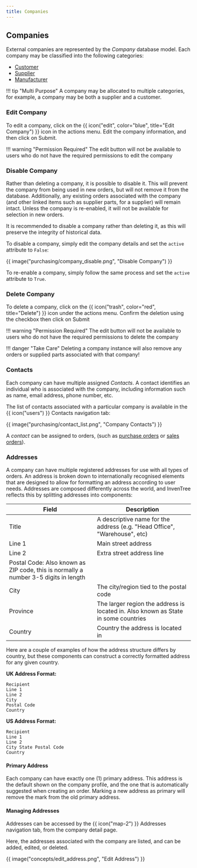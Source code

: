 ```yaml
---
title: Companies
---
```



## Companies

External companies are represented by the *Company* database model. Each company may be classified into the following categories:

- [Customer](../sales/customer.md)
- [Supplier](../purchasing/supplier.md)
- [Manufacturer](../purchasing/manufacturer.md)

!!! tip "Multi Purpose"
    A company may be allocated to multiple categories, for example, a company may be both a supplier and a customer.

### Edit Company

To edit a company, click on the {{ icon("edit", color="blue", title="Edit Company") }} icon in the actions menu. Edit the company information, and then click on <span class='badge inventree confirm'>Submit</span>.

!!! warning "Permission Required"
    The edit button will not be available to users who do not have the required permissions to edit the company

### Disable Company

Rather than deleting a company, it is possible to disable it. This will prevent the company from being used in new orders, but will not remove it from the database. Additionally, any existing orders associated with the company (and other linked items such as supplier parts, for a supplier) will remain intact. Unless the company is re-enabled, it will not be available for selection in new orders.

It is recommended to disable a company rather than deleting it, as this will preserve the integrity of historical data.

To disable a company, simply edit the company details and set the `active` attribute to `False`:

{{ image("purchasing/company_disable.png", "Disable Company") }}

To re-enable a company, simply follow the same process and set the `active` attribute to `True`.

### Delete Company

To delete a company, click on the {{ icon("trash", color="red", title="Delete") }} icon under the actions menu. Confirm the deletion using the checkbox then click on <span class="badge inventree confirm">Submit</span>

!!! warning "Permission Required"
    The edit button will not be available to users who do not have the required permissions to delete the company

!!! danger "Take Care"
    Deleting a company instance will also remove any orders or supplied parts associated with that company!

### Contacts

Each company can have multiple assigned *Contacts*. A contact identifies an individual who is associated with the company, including information such as name, email address, phone number, etc.

The list of contacts associated with a particular company is available in the <span class='badge inventree nav main'>{{ icon("users") }} Contacts</span> navigation tab:

{{ image("purchasing/contact_list.png", "Company Contacts") }}

A *contact* can be assigned to orders, (such as [purchase orders](../purchasing/purchase_order.md) or [sales orders](../sales/sales_order.md)).

### Addresses

A company can have multiple registered addresses for use with all types of orders.
An address is broken down to internationally recognised elements that are designed to allow for formatting an address according to user needs.
Addresses are composed differently across the world, and InvenTree reflects this by splitting addresses into components:

| Field | Description |
| ----- | ----------- |
| Title | A descriptive name for the address (e.g. "Head Office", "Warehouse", etc)
| Line 1 | Main street address |
| Line 2 | Extra street address line |
| Postal Code: Also known as ZIP code, this is normally a number 3-5 digits in length |
| City | The city/region tied to the postal code |
| Province | The larger region the address is located in. Also known as State in some countries |
| Country | Country the address is located in |

Here are a couple of examples of how the address structure differs by country, but these components can construct a correctly formatted address for any given country.

**UK Address Format:**

```
Recipient
Line 1
Line 2
City
Postal Code
Country
```

**US Address Format:**
```
Recipient
Line 1
Line 2
City State Postal Code
Country
```

#### Primary Address

Each company can have exactly one (1) primary address.
This address is the default shown on the company profile, and the one that is automatically suggested when creating an order.
Marking a new address as primary will remove the mark from the old primary address.

#### Managing Addresses

Addresses can be accessed by the <span class='badge inventree nav main'>{{ icon("map-2") }} Addresses</span> navigation tab, from the company detail page.

Here, the addresses associated with the company are listed, and can be added, edited, or deleted.

{{ image("concepts/edit_address.png", "Edit Address") }}
